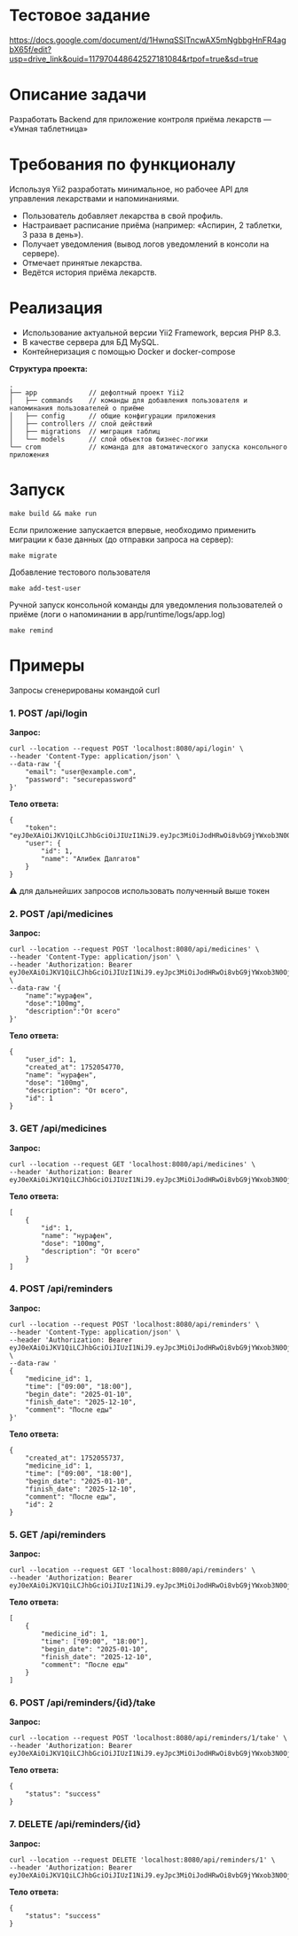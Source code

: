 # Тестовое задание
https://docs.google.com/document/d/1HwnqSSITncwAX5mNgbbgHnFR4agbX65f/edit?usp=drive_link&ouid=117970448642527181084&rtpof=true&sd=true
<!-- ToC start -->
# Описание задачи
Разработать Backend для приложение контроля приёма лекарств — «Умная таблетница»

# Требования по функционалу
Используя Yii2 разработать минимальное, но рабочее API для управления лекарствами и напоминаниями.
- Пользователь добавляет лекарства в свой профиль. 
- Настраивает расписание приёма (например: «Аспирин, 2 таблетки, 3 раза в день»).
- Получает уведомления (вывод логов уведомлений в консоли на сервере).
- Отмечает принятые лекарства.
- Ведётся история приёма лекарств.

# Реализация
- Использование актуальной версии Yii2 Framework, версия PHP 8.3.
- В качестве сервера для БД MySQL.
- Контейнеризация с помощью Docker и docker-compose

**Структура проекта:**
```
.
├── app             // дефолтный проект Yii2
│   ├── commands    // команды для добавления пользователя и напоминания пользователей о приёме
│   ├── config      // общие конфигурации приложения
│   ├── controllers // слой действий
│   ├── migrations  // миграция таблиц
│   └── models      // слой объектов бизнес-логики
└── crom            // команда для автоматического запуска консольного приложения
```

# Запуск
```
make build && make run
```
Если приложение запускается впервые, необходимо применить миграции к базе данных (до отправки запроса на сервер):
```
make migrate
```
Добавление тестового пользователя
```
make add-test-user
```
Ручной запуск консольной команды для уведомления пользователей о приёме (логи о напоминании в app/runtime/logs/app.log)
```
make remind
```

# Примеры
Запросы сгенерированы командой curl
### 1. POST /api/login
**Запрос:**
```
curl --location --request POST 'localhost:8080/api/login' \
--header 'Content-Type: application/json' \
--data-raw '{
    "email": "user@example.com",
    "password": "securepassword"
}'
```
**Тело ответа:**
```
{
    "token": "eyJ0eXAiOiJKV1QiLCJhbGciOiJIUzI1NiJ9.eyJpc3MiOiJodHRwOi8vbG9jYWxob3N0OjgwODAiLCJhdWQiOiJodHRwOi8vbG9jYWxob3N0OjgwODAiLCJqdGkiOiI2ODZlM2IyNjczZjUwIiwiaWF0IjoxNzUyMDU0NTY2LjQ3NzgyNCwiZXhwIjoxNzUyMDU4MTY2LjQ3Nzg0LCJ1aWQiOjF9.tggpHPqkqcdD5kn8IeDUeHvPme_SHWIn0dSYKj6J6aM",
    "user": {
        "id": 1,
        "name": "Алибек Далгатов"
    }
}
```
⚠️ для дальнейших запросов использовать полученный выше токен
### 2. POST /api/medicines
**Запрос:**
```
curl --location --request POST 'localhost:8080/api/medicines' \
--header 'Content-Type: application/json' \
--header 'Authorization: Bearer eyJ0eXAiOiJKV1QiLCJhbGciOiJIUzI1NiJ9.eyJpc3MiOiJodHRwOi8vbG9jYWxob3N0OjgwODAiLCJhdWQiOiJodHRwOi8vbG9jYWxob3N0OjgwODAiLCJqdGkiOiI2ODZlM2IyNjczZjUwIiwiaWF0IjoxNzUyMDU0NTY2LjQ3NzgyNCwiZXhwIjoxNzUyMDU4MTY2LjQ3Nzg0LCJ1aWQiOjF9.tggpHPqkqcdD5kn8IeDUeHvPme_SHWIn0dSYKj6J6aM' \
--data-raw '{
    "name":"нурафен",
    "dose":"100mg",
    "description":"От всего"
}'
```
**Тело ответа:**
```
{
    "user_id": 1,
    "created_at": 1752054770,
    "name": "нурафен",
    "dose": "100mg",
    "description": "От всего",
    "id": 1
}
```

### 3. GET /api/medicines
**Запрос:**
```
curl --location --request GET 'localhost:8080/api/medicines' \
--header 'Authorization: Bearer eyJ0eXAiOiJKV1QiLCJhbGciOiJIUzI1NiJ9.eyJpc3MiOiJodHRwOi8vbG9jYWxob3N0OjgwODAiLCJhdWQiOiJodHRwOi8vbG9jYWxob3N0OjgwODAiLCJqdGkiOiI2ODZlM2IyNjczZjUwIiwiaWF0IjoxNzUyMDU0NTY2LjQ3NzgyNCwiZXhwIjoxNzUyMDU4MTY2LjQ3Nzg0LCJ1aWQiOjF9.tggpHPqkqcdD5kn8IeDUeHvPme_SHWIn0dSYKj6J6aM'
```
**Тело ответа:**
```
[
    {
        "id": 1,
        "name": "нурафен",
        "dose": "100mg",
        "description": "От всего"
    }
]
```

### 4. POST /api/reminders
**Запрос:**
```
curl --location --request POST 'localhost:8080/api/reminders' \
--header 'Content-Type: application/json' \
--header 'Authorization: Bearer eyJ0eXAiOiJKV1QiLCJhbGciOiJIUzI1NiJ9.eyJpc3MiOiJodHRwOi8vbG9jYWxob3N0OjgwODAiLCJhdWQiOiJodHRwOi8vbG9jYWxob3N0OjgwODAiLCJqdGkiOiI2ODZlM2IyNjczZjUwIiwiaWF0IjoxNzUyMDU0NTY2LjQ3NzgyNCwiZXhwIjoxNzUyMDU4MTY2LjQ3Nzg0LCJ1aWQiOjF9.tggpHPqkqcdD5kn8IeDUeHvPme_SHWIn0dSYKj6J6aM' \
--data-raw '
{
    "medicine_id": 1,
    "time": ["09:00", "18:00"],
    "begin_date": "2025-01-10",
    "finish_date": "2025-12-10",
    "comment": "После еды"
}'
```
**Тело ответа:**
```
{
    "created_at": 1752055737,
    "medicine_id": 1,
    "time": ["09:00", "18:00"],
    "begin_date": "2025-01-10",
    "finish_date": "2025-12-10",
    "comment": "После еды",
    "id": 2
}
```

### 5. GET /api/reminders
**Запрос:**
```
curl --location --request GET 'localhost:8080/api/reminders' \
--header 'Authorization: Bearer eyJ0eXAiOiJKV1QiLCJhbGciOiJIUzI1NiJ9.eyJpc3MiOiJodHRwOi8vbG9jYWxob3N0OjgwODAiLCJhdWQiOiJodHRwOi8vbG9jYWxob3N0OjgwODAiLCJqdGkiOiI2ODZlM2IyNjczZjUwIiwiaWF0IjoxNzUyMDU0NTY2LjQ3NzgyNCwiZXhwIjoxNzUyMDU4MTY2LjQ3Nzg0LCJ1aWQiOjF9.tggpHPqkqcdD5kn8IeDUeHvPme_SHWIn0dSYKj6J6aM'
```
**Тело ответа:**
```
[
    {
        "medicine_id": 1,
        "time": ["09:00", "18:00"],
        "begin_date": "2025-01-10",
        "finish_date": "2025-12-10",
        "comment": "После еды"
    }
]
```

### 6. POST /api/reminders/{id}/take
**Запрос:**
```
curl --location --request POST 'localhost:8080/api/reminders/1/take' \
--header 'Authorization: Bearer eyJ0eXAiOiJKV1QiLCJhbGciOiJIUzI1NiJ9.eyJpc3MiOiJodHRwOi8vbG9jYWxob3N0OjgwODAiLCJhdWQiOiJodHRwOi8vbG9jYWxob3N0OjgwODAiLCJqdGkiOiI2ODZlM2IyNjczZjUwIiwiaWF0IjoxNzUyMDU0NTY2LjQ3NzgyNCwiZXhwIjoxNzUyMDU4MTY2LjQ3Nzg0LCJ1aWQiOjF9.tggpHPqkqcdD5kn8IeDUeHvPme_SHWIn0dSYKj6J6aM'
```
**Тело ответа:**
```
{
    "status": "success"
}
```

### 7. DELETE /api/reminders/{id}
**Запрос:**
```
curl --location --request DELETE 'localhost:8080/api/reminders/1' \
--header 'Authorization: Bearer eyJ0eXAiOiJKV1QiLCJhbGciOiJIUzI1NiJ9.eyJpc3MiOiJodHRwOi8vbG9jYWxob3N0OjgwODAiLCJhdWQiOiJodHRwOi8vbG9jYWxob3N0OjgwODAiLCJqdGkiOiI2ODZlM2IyNjczZjUwIiwiaWF0IjoxNzUyMDU0NTY2LjQ3NzgyNCwiZXhwIjoxNzUyMDU4MTY2LjQ3Nzg0LCJ1aWQiOjF9.tggpHPqkqcdD5kn8IeDUeHvPme_SHWIn0dSYKj6J6aM'
```
**Тело ответа:**
```
{
    "status": "success"
}
```